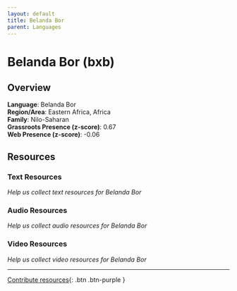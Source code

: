```yaml
---
layout: default
title: Belanda Bor
parent: Languages
---
```


# Belanda Bor (bxb)

## Overview

**Language**: Belanda Bor  
**Region/Area**: Eastern Africa, Africa  
**Family**: Nilo-Saharan  
**Grassroots Presence (z-score)**: 0.67  
**Web Presence (z-score)**: -0.06  

## Resources

### Text Resources
*Help us collect text resources for Belanda Bor*

### Audio Resources
*Help us collect audio resources for Belanda Bor*

### Video Resources
*Help us collect video resources for Belanda Bor*

---

[Contribute resources](https://forms.office.com/e/1SfLJx3u1r){: .btn .btn-purple }
